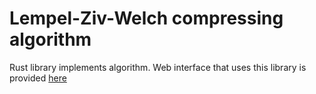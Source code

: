 # Lempel-Ziv-Welch compressing algorithm

Rust library implements algorithm. Web interface that uses this library is provided [here](https://lzw-rs.onrender.com)